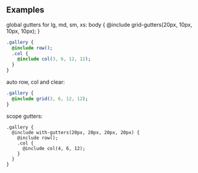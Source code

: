 ## Examples
global gutters for lg, md, sm, xs:
body {
  @include grid-gutters(20px, 10px, 10px, 10px);
}
```sass
.gallery {
  @include row();
  .col {
    @include col(3, 6, 12, 12);
  }
}
```

auto row, col and clear:
```sass
.gallery {
  @include grid(3, 6, 12, 12);
}
```

scope gutters:
```
.gallery {
  @include with-gutters(20px, 20px, 20px, 20px) {
    @include row();
    .col {
      @include col(4, 6, 12);
    }
  }
}
```



